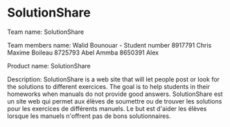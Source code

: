 ﻿SolutionShare
==============

Team name: SolutionShare

Team members name:
Walid Bounouar - Student number 8917791
Chris
Maxime Boileau 8725793
Abel Ammba 8650391
Alex

Product name: SolutionShare

Description: SolutionShare is a web site that will let people post or look for the solutions to different exercices. 
The goal is to help students in their homeworks when manuals do not provide good answers.
SolutionShare est un site web qui permet aux élèves de soumettre ou de trouver les solutions pour les exercices de différents manuels.
Le but est d'aider les élèves lorsque les manuels n'offrent pas de bons solutionnaires.
